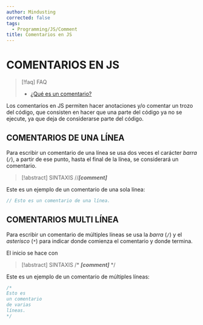 ```yaml
---
author: Mindusting
corrected: false
tags:
  - Programming/JS/Comment
title: Comentarios en JS
---
```


# COMENTARIOS EN JS

> [!faq] FAQ
> - [¿Qué es un comentario?](../pc/pc_comment.md)

Los comentarios en JS permiten hacer anotaciones y/o comentar un trozo del código, que consisten en hacer que una parte del código ya no se ejecute, ya que deja de considerarse parte del código.

## COMENTARIOS DE UNA LÍNEA

Para escribir un comentario de una línea se usa dos veces el carácter *barra* (`/`), a partir de ese punto, hasta el final de la línea, se considerará un comentario.

> [!abstract] SINTAXIS
> //***\[comment\]***

Este es un ejemplo de un comentario de una sola línea:

```js
// Esto es un comentario de una línea.
```

## COMENTARIOS MULTI LÍNEA

Para escribir un comentario de múltiples líneas se usa la *barra* (`/`) y el *asterisco* (`*`) para indicar donde comienza el comentario y donde termina.

El inicio se hace con 

> [!abstract] SINTAXIS
> /\*
> ***\[comment\]***
> \*/

Este es un ejemplo de un comentario de múltiples líneas:

```js
/*
Esto es
un comentario
de varias
líneas.
*/
```
